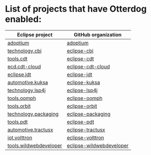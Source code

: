 <!---
File generated by "build_page.yml", DO NOT EDIT.
-->
# List of projects that have Otterdog enabled:

| Eclipse project | GitHub organization |
| --------------- | ------------------- |
| [adoptium](https://projects.eclipse.org/projects/adoptium) | [adoptium](https://github.com/adoptium) |
| [technology.cbi](https://projects.eclipse.org/projects/technology.cbi) | [eclipse-cbi](https://github.com/eclipse-cbi) |
| [tools.cdt](https://projects.eclipse.org/projects/tools.cdt) | [eclipse-cdt](https://github.com/eclipse-cdt) |
| [ecd.cdt-cloud](https://projects.eclipse.org/projects/ecd.cdt-cloud) | [eclipse-cdt-cloud](https://github.com/eclipse-cdt-cloud) |
| [eclipse.jdt](https://projects.eclipse.org/projects/eclipse.jdt) | [eclipse-jdt](https://github.com/eclipse-jdt) |
| [automotive.kuksa](https://projects.eclipse.org/projects/automotive.kuksa) | [eclipse-kuksa](https://github.com/eclipse-kuksa) |
| [technology.lsp4j](https://projects.eclipse.org/projects/technology.lsp4j) | [eclipse-lsp4j](https://github.com/eclipse-lsp4j) |
| [tools.oomph](https://projects.eclipse.org/projects/tools.oomph) | [eclipse-oomph](https://github.com/eclipse-oomph) |
| [tools.orbit](https://projects.eclipse.org/projects/tools.orbit) | [eclipse-orbit](https://github.com/eclipse-orbit) |
| [technology.packaging](https://projects.eclipse.org/projects/technology.packaging) | [eclipse-packaging](https://github.com/eclipse-packaging) |
| [tools.pdt](https://projects.eclipse.org/projects/tools.pdt) | [eclipse-pdt](https://github.com/eclipse-pdt) |
| [automotive.tractusx](https://projects.eclipse.org/projects/automotive.tractusx) | [eclipse-tractusx](https://github.com/eclipse-tractusx) |
| [iot.volttron](https://projects.eclipse.org/projects/iot.volttron) | [eclipse-volttron](https://github.com/eclipse-volttron) |
| [tools.wildwebdeveloper](https://projects.eclipse.org/projects/tools.wildwebdeveloper) | [eclipse-wildwebdeveloper](https://github.com/eclipse-wildwebdeveloper) |
